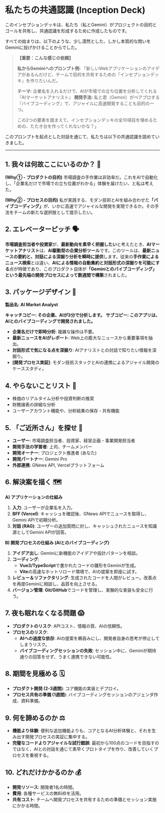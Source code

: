# 私たちの共通認識 (Inception Deck)

このインセプションデッキは、私たち（私とGemini）がプロジェクトの目的とゴールを共有し、共通認識を形成するために作成したものです。

すべての始まりは、以下のような、少し漠然とした、しかし本質的な問いをGeminiに投げかけることからでした。

> **【重要：こんな感じの依頼】**
>
> **私からGeminiへのプロンプト例:**
> 「新しいWebアプリケーションのアイデアがあるんだけど、チームで目的を共有するための『インセプションデッキ』を作りたいんだ。
>
> **テーマ:** 企業名を入れるだけで、AIが市場での立ち位置を分析してくれる『AIマーケットアナリスト』
> **開発手法:** 私と君（Gemini）がペアプロする『バイブコーディング』で、アジャイルに高速開発することも目的の一つ。
>
> この2つの要素を踏まえて、インセプションデッキの全10項目を埋めるための、たたき台を作ってくれないかな？」

このプロンプトを起点とした対話を通じて、私たちは以下の共通認識を固めていきました。

---

## 1. 我々は何故ここにいるのか？ 🎯

**(Why① - プロダクトの目的)**
市場調査の手作業は非効率だ。これをAIで自動化し、「企業名だけで市場での立ち位置がわかる」体験を届けたい、と私は考えた。

**(Why② - プロセスの目的)**
私が実践する、モダン技術とAIを組み合わせた<strong>「バイブコーディング」</strong>が、いかに高速でアジャイルな開発を実現できるか。その手法をチームの新たな選択肢として提示したい。


## 2. エレベーターピッチ 🗣️

**市場調査担当者や投資家**が、**最新動向を素早く把握したい**と考えたとき、**AIマーケットアナリスト**は、**AI駆動型の企業分析ツール**です。このツールは、**最新ニュースの要約と、対話による深掘り分析を瞬時に提供**します。従来の**手作業によるニュース検索**とは違い、**AIによる情報の自動集約と対話形式の深掘りを可能にする**点が特徴であり、このプロダクト自体が<strong>「Geminiとのバイブコーディング」という最先端の開発プロセスによって数週間で構築</strong>されました。

## 3. パッケージデザイン 🎁

**製品名: AI Market Analyst**

**キャッチコピー: その企業、AIが3分で分析します。**
**サブコピー: このアプリは、AIとのバイブコーディングで開発されました。**

- **企業名だけで即時分析**: 複雑な操作は不要。
- **最新ニュースをAIがレポート**: Web上の膨大なニュースから重要事項を抽出。
- **対話形式で気になる点を深掘り**: AIアナリストとの対話で知りたい情報を深掘り。
- **[開発プロセス実証]**: モダン技術スタックとAIの連携によるアジャイル開発のケーススタディ。

## 4. やらないことリスト 🙅

- 株価のリアルタイム分析や投資判断の推奨
- 財務諸表の詳細な分析
- ユーザーアカウント機能や、分析結果の保存・共有機能

## 5. 「ご近所さん」を探せ 🤝

- **ユーザー**: 市場調査担当者、投資家、経営企画・事業開発担当者
- **開発手法の学習者**: 上司、チームメンバー
- **開発オーナー**: プロジェクト推進者 (あなた)
- **開発パートナー**: Gemini Pro
- **外部連携**: GNews API, Vercelプラットフォーム

## 6. 解決案を描く 🗺️

**A) アプリケーションの仕組み**
1. **入力**: ユーザーが企業名を入力。
2. **BFF (Vercel)**: キャッシュを確認後、GNews APIでニュースを取得し、Gemini APIで初期分析。
3. **対話 (RAG)**: ユーザーの追加質問に対し、キャッシュされたニュースを知識源としてGemini APIが回答。

**B) 開発プロセスの仕組み (AIとのバイブコーディング)**
1. **アイデア出し**: Geminiに新機能のアイデアや設計パターンを相談。
2. **コーディング**:
   - **Vue3/TypeScript**で書かれたコードの雛形をGeminiが生成。
   - **Vite**の高速なホットリロード環境で、AIの提案を即座に試す。
3. **レビュー＆リファクタリング**: 生成されたコードを人間がレビュー。改善点を再度Geminiに相談し、品質を向上させる。
4. **バージョン管理**: **Git/GitHub**でコードを管理し、実験的な実装も安全に行う。

## 7. 夜も眠れなくなる問題 😱

- **プロダクトのリスク**: APIコスト、情報の質、AIの信頼性。
- **プロセスのリスク**:
  - **AIへの過度な依存**: AIの提案を鵜呑みにし、開発者自身の思考が停止してしまうリスク。
  - **バイブコーディングセッションの失敗**: セッション中に、Geminiが期待通りの回答をせず、うまく連携できない可能性。

## 8. 期間を見極める 🗓️

- **プロダクト開発 (2-3週間)**: コア機能の実装とデプロイ。
- **プロセス共有の準備 (1週間)**: バイブコーディングセッションのアジェンダ作成、資料準備。

## 9. 何を諦めるのか ⚖️

- **機能より体験**: 便利な追加機能よりも、コアとなるAI分析体験と、それを生み出す開発プロセスの実証に集中する。
- **完璧なコードよりアジャイルな試行錯誤**: 最初から100点のコードを目指すのではなく、AIとの対話を通じて素早くプロトタイプを作り、改善していくプロセスを重視する。

## 10. どれだけかかるのか 💰

- **開発リソース**: 開発者1名の時間。
- **費用**: 各種サービスの無料枠を活用。
- **共有コスト**: チームへ開発プロセスを共有するための準備とセッション実施にかかる時間。